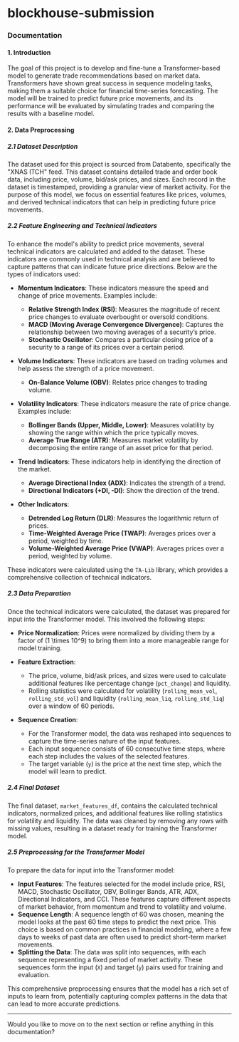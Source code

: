 # blockhouse-submission

### Documentation

#### 1. Introduction

The goal of this project is to develop and fine-tune a Transformer-based model to generate trade recommendations based on market data. Transformers have shown great success in sequence modeling tasks, making them a suitable choice for financial time-series forecasting. The model will be trained to predict future price movements, and its performance will be evaluated by simulating trades and comparing the results with a baseline model.

#### 2. Data Preprocessing

##### 2.1 Dataset Description

The dataset used for this project is sourced from Databento, specifically the "XNAS ITCH" feed. This dataset contains detailed trade and order book data, including price, volume, bid/ask prices, and sizes. Each record in the dataset is timestamped, providing a granular view of market activity. For the purpose of this model, we focus on essential features like prices, volumes, and derived technical indicators that can help in predicting future price movements.

##### 2.2 Feature Engineering and Technical Indicators

To enhance the model's ability to predict price movements, several technical indicators are calculated and added to the dataset. These indicators are commonly used in technical analysis and are believed to capture patterns that can indicate future price directions. Below are the types of indicators used:

- **Momentum Indicators**: These indicators measure the speed and change of price movements. Examples include:
  - **Relative Strength Index (RSI)**: Measures the magnitude of recent price changes to evaluate overbought or oversold conditions.
  - **MACD (Moving Average Convergence Divergence)**: Captures the relationship between two moving averages of a security’s price.
  - **Stochastic Oscillator**: Compares a particular closing price of a security to a range of its prices over a certain period.

- **Volume Indicators**: These indicators are based on trading volumes and help assess the strength of a price movement.
  - **On-Balance Volume (OBV)**: Relates price changes to trading volume.
  
- **Volatility Indicators**: These indicators measure the rate of price change. Examples include:
  - **Bollinger Bands (Upper, Middle, Lower)**: Measures volatility by showing the range within which the price typically moves.
  - **Average True Range (ATR)**: Measures market volatility by decomposing the entire range of an asset price for that period.

- **Trend Indicators**: These indicators help in identifying the direction of the market.
  - **Average Directional Index (ADX)**: Indicates the strength of a trend.
  - **Directional Indicators (+DI, -DI)**: Show the direction of the trend.

- **Other Indicators**:
  - **Detrended Log Return (DLR)**: Measures the logarithmic return of prices.
  - **Time-Weighted Average Price (TWAP)**: Averages prices over a period, weighted by time.
  - **Volume-Weighted Average Price (VWAP)**: Averages prices over a period, weighted by volume.

These indicators were calculated using the `TA-Lib` library, which provides a comprehensive collection of technical indicators.

##### 2.3 Data Preparation

Once the technical indicators were calculated, the dataset was prepared for input into the Transformer model. This involved the following steps:

- **Price Normalization**: Prices were normalized by dividing them by a factor of \(1 \times 10^9\) to bring them into a more manageable range for model training.

- **Feature Extraction**: 
  - The price, volume, bid/ask prices, and sizes were used to calculate additional features like percentage change (`pct_change`) and liquidity.
  - Rolling statistics were calculated for volatility (`rolling_mean_vol`, `rolling_std_vol`) and liquidity (`rolling_mean_liq`, `rolling_std_liq`) over a window of 60 periods.

- **Sequence Creation**: 
  - For the Transformer model, the data was reshaped into sequences to capture the time-series nature of the input features. 
  - Each input sequence consists of 60 consecutive time steps, where each step includes the values of the selected features.
  - The target variable (`y`) is the price at the next time step, which the model will learn to predict.

##### 2.4 Final Dataset

The final dataset, `market_features_df`, contains the calculated technical indicators, normalized prices, and additional features like rolling statistics for volatility and liquidity. The data was cleaned by removing any rows with missing values, resulting in a dataset ready for training the Transformer model.

##### 2.5 Preprocessing for the Transformer Model

To prepare the data for input into the Transformer model:

- **Input Features**: The features selected for the model include price, RSI, MACD, Stochastic Oscillator, OBV, Bollinger Bands, ATR, ADX, Directional Indicators, and CCI. These features capture different aspects of market behavior, from momentum and trend to volatility and volume.
- **Sequence Length**: A sequence length of 60 was chosen, meaning the model looks at the past 60 time steps to predict the next price. This choice is based on common practices in financial modeling, where a few days to weeks of past data are often used to predict short-term market movements.
- **Splitting the Data**: The data was split into sequences, with each sequence representing a fixed period of market activity. These sequences form the input (`X`) and target (`y`) pairs used for training and evaluation.

This comprehensive preprocessing ensures that the model has a rich set of inputs to learn from, potentially capturing complex patterns in the data that can lead to more accurate predictions.

---

Would you like to move on to the next section or refine anything in this documentation?